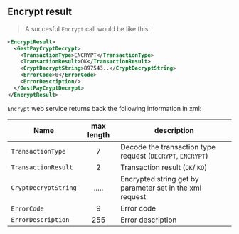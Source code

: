 
## Encrypt result 

> A succesful `Encrypt` call would be like this: 

```xml
<EncryptResult>
  <GestPayCryptDecrypt>
    <TransactionType>ENCRYPT</TransactionType>
    <TransactionResult>OK</TransactionResult>
    <CryptDecryptString>897543..</CryptDecryptString>
    <ErrorCode>0</ErrorCode>
    <ErrorDescription/>
  </GestPayCryptDecrypt>
</EncryptResult>
```

`Encrypt` web service returns back the following information in xml: 

| Name | max length | description |
| ---- | :--------: | ----------- |
| `TransactionType` |  7  | Decode the transaction type request (`DECRYPT`, `ENCRYPT`) |
| `TransactionResult` | 2 | Transaction result (`OK`/ `KO`) | 
| `CryptDecryptString` | ..... | Encrypted string get by parameter set in the xml request | 
| `ErrorCode` | 9 | Error code | 
| `ErrorDescription` | 255 | Error description | 
